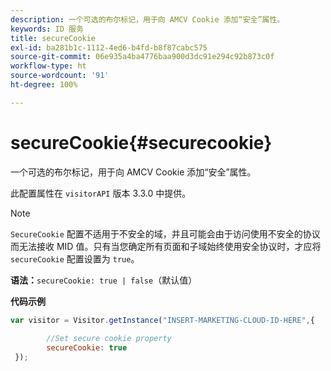 ```yaml
---
description: 一个可选的布尔标记，用于向 AMCV Cookie 添加“安全”属性。
keywords: ID 服务
title: secureCookie
exl-id: ba281b1c-1112-4ed6-b4fd-b8f87cabc575
source-git-commit: 06e935a4ba4776baa900d3dc91e294c92b873c0f
workflow-type: ht
source-wordcount: '91'
ht-degree: 100%

---
```


# secureCookie{#securecookie}

一个可选的布尔标记，用于向 AMCV Cookie 添加“安全”属性。

此配置属性在 `visitorAPI` 版本 3.3.0 中提供。

>[!NOTE]
>
>`SecureCookie` 配置不适用于不安全的域，并且可能会由于访问使用不安全的协议而无法接收 MID 值。只有当您确定所有页面和子域始终使用安全协议时，才应将 `secureCookie` 配置设置为 `true`。

**语法：**`secureCookie: true | false`（默认值）

**代码示例**

```js
var visitor = Visitor.getInstance("INSERT-MARKETING-CLOUD-ID-HERE",{ 
 
        //Set secure cookie property 
        secureCookie: true 
 });
```

